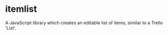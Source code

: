 itemlist
========

A JavaScript library which creates an editable list of items, similar to a Trello 'List'.